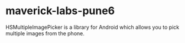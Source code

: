 # maverick-labs-pune6
HSMultipleImagePicker is a library for Android which allows you to pick multiple images from the phone.
